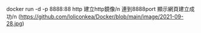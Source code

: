 docker run -d -p 8888:88 http 建立http鏡像/n
連到8888port 顯示網頁建立成功/n
(https://github.com/loliconkea/Docker/blob/main/image/2021-09-28.jpg)

